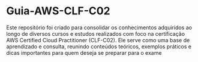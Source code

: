 # Guia-AWS-CLF-C02
Este repositório foi criado para consolidar os conhecimentos adquiridos ao longo de diversos cursos e estudos realizados com foco na certificação AWS Certified Cloud Practitioner (CLF-C02). Ele serve como uma base de aprendizado e consulta, reunindo conteúdos teóricos, exemplos práticos e dicas importantes para quem deseja se preparar para o exame
